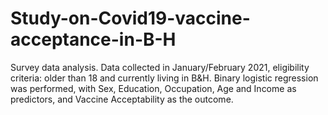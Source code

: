 # Study-on-Covid19-vaccine-acceptance-in-B-H
Survey data analysis. Data collected in January/February 2021, eligibility criteria: older than 18 and currently living in B&amp;H. Binary logistic regression was performed, with Sex, Education, Occupation, Age and Income as predictors, and Vaccine Acceptability as the outcome.
